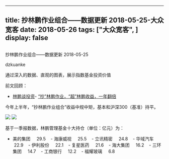 
---
title:   抄林鹏作业组合——数据更新 2018-05-25-大众宽客
date: 2018-05-26
tags: ["大众宽客", ]
display: false
---


## 



抄林鹏作业组合——数据更新 2018-05-25




dzkuanke




通过深入的数据、直观的图表，展示指数基金投资价值


前文回顾：
- [林鹏谈投资](http://mp.weixin.qq.com/s?__biz=MzAwMTc1MDcwNw==&amp;mid=2648272668&amp;idx=1&amp;sn=8b856498d05b4af2a36750135f7e08ae&amp;chksm=82f92cc0b58ea5d64116aae909c99cf7d01423025b50ccbf45b18c49fa6b30bd3f1fd80bd0a4&amp;scene=21#wechat_redirect)- [“抄”林鹏作业，“超”林鹏收益，一年翻倍](http://mp.weixin.qq.com/s?__biz=MzAwMTc1MDcwNw==&amp;mid=2648272679&amp;idx=1&amp;sn=9f0df52fbcdcb00982685097ab4bf285&amp;chksm=82f92cfbb58ea5ed82941053b1c71b24d8856a183cc972aea612a5095f522715e91ab4f4e91e&amp;scene=21#wechat_redirect)


今年上半年，“抄林鹏作业组合”收益中规中矩，基本和沪深300（基准）持平。



<img class="" data-copyright="0" data-ratio="0.4521625163826999" data-s="300,640" src="https://mmbiz.qpic.cn/mmbiz_png/PKw3FQPmhIjqfZlAiauS4UniarY7YNZsxtRAiauU4LMC6W51xuL4N0r387r9qGWt2AibEIwlVzRU8mUtrXSXNtTdog/640?wx_fmt=png" data-type="png" data-w="1526" style=""/>

<img class="" data-copyright="0" data-ratio="0.4470588235294118" data-s="300,640" src="https://mmbiz.qpic.cn/mmbiz_png/PKw3FQPmhIjqfZlAiauS4UniarY7YNZsxt9bqqgU2JuibKibTWv1EjichShVUbMyblykROlQ9IowL42EwiboWe1x78Nw/640?wx_fmt=png" data-type="png" data-w="1530" style=""/>



基于一季报数据，林鹏管理基金十大持仓（单位：亿元）为：
- 美的集团&nbsp; &nbsp; &nbsp;29.5 &nbsp; &nbsp;- 海康威视&nbsp; &nbsp; &nbsp;25.5 &nbsp; &nbsp;- 立讯精密&nbsp; &nbsp; &nbsp;24.8 &nbsp; &nbsp;- 华域汽车&nbsp; &nbsp; &nbsp;22.9 &nbsp; &nbsp;- 伊利股份&nbsp; &nbsp; &nbsp;22.1 &nbsp; &nbsp;- 复星医药&nbsp; &nbsp; &nbsp;21.6 &nbsp; &nbsp;- 海大集团&nbsp; &nbsp; &nbsp;16.2 &nbsp; &nbsp;- 三环集团&nbsp; &nbsp; &nbsp;14.7 &nbsp; &nbsp;- 工商银行&nbsp; &nbsp; &nbsp;12.2 &nbsp; &nbsp;- 福耀玻璃&nbsp; &nbsp; &nbsp;6.8 &nbsp; &nbsp;









